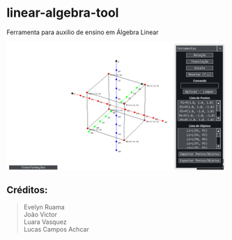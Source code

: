 # linear-algebra-tool
Ferramenta para auxilio de ensino em Álgebra Linear

![alt preview](https://github.com/AchcarLucas/linear-algebra-tool/blob/main/img_example/preview.png?raw=true)

## Créditos:
> Evelyn Ruama <br />
> João Victor <br />
> Luara Vasquez <br />
> Lucas Campos Achcar <br />

